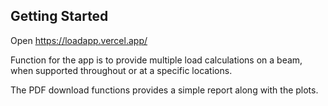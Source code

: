 
## Getting Started

Open https://loadapp.vercel.app/ 


Function for the app is to provide multiple load calculations on a beam, when supported throughout or at a specific locations.

The PDF download functions provides a simple report along with the plots.


